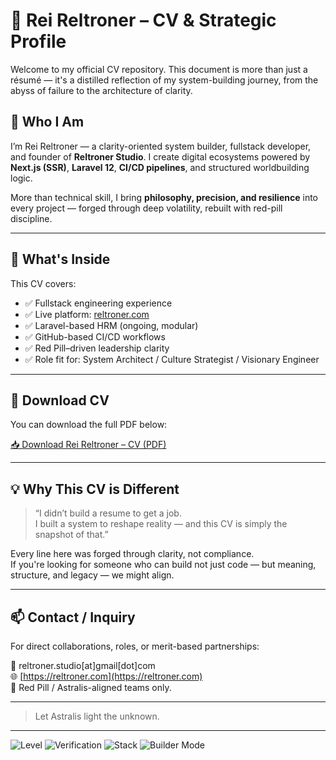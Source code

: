# 📄 Rei Reltroner – CV & Strategic Profile

Welcome to my official CV repository. This document is more than just a résumé — it's a distilled reflection of my system-building journey, from the abyss of failure to the architecture of clarity.

## 🧠 Who I Am

I’m Rei Reltroner — a clarity-oriented system builder, fullstack developer, and founder of **Reltroner Studio**. I create digital ecosystems powered by **Next.js (SSR)**, **Laravel 12**, **CI/CD pipelines**, and structured worldbuilding logic.

More than technical skill, I bring **philosophy, precision, and resilience** into every project — forged through deep volatility, rebuilt with red-pill discipline.

---

## 🧾 What's Inside

This CV covers:

- ✅ Fullstack engineering experience  
- ✅ Live platform: [reltroner.com](https://reltroner.com)  
- ✅ Laravel-based HRM (ongoing, modular)  
- ✅ GitHub-based CI/CD workflows  
- ✅ Red Pill–driven leadership clarity  
- ✅ Role fit for: System Architect / Culture Strategist / Visionary Engineer

---

## 🔗 Download CV

You can download the full PDF below:

[📥 Download Rei Reltroner – CV (PDF)](./Rei-Reltroner-Profile.pdf)

---

## 💡 Why This CV is Different

> “I didn’t build a resume to get a job.  
> I built a system to reshape reality — and this CV is simply the snapshot of that.”

Every line here was forged through clarity, not compliance.  
If you're looking for someone who can build not just code — but meaning, structure, and legacy — we might align.

---

## 📫 Contact / Inquiry

For direct collaborations, roles, or merit-based partnerships:

📧 reltroner.studio[at]gmail[dot]com  
🌐 [https://reltroner.com](https://reltroner.com)  
🧠 Red Pill / Astralis-aligned teams only.

---

> Let Astralis light the unknown.

---

![Level](https://img.shields.io/badge/Level-Specialist-blueviolet?style=for-the-badge&logo=git)
![Verification](https://img.shields.io/badge/Verified-via%20Execution-success?style=for-the-badge&logo=laravel)
![Stack](https://img.shields.io/badge/Stack-Laravel%20%7C%20Inertia%20%7C%20Tailwind-critical?style=for-the-badge&logo=laravel)
![Builder Mode](https://img.shields.io/badge/Mode-Hyper%20Efficient%20Builder-ff69b4?style=for-the-badge&logo=github)

